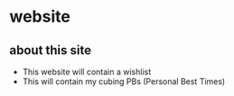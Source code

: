 # website

## about this site
- This website will contain a wishlist
- This will contain my cubing PBs (Personal Best Times)